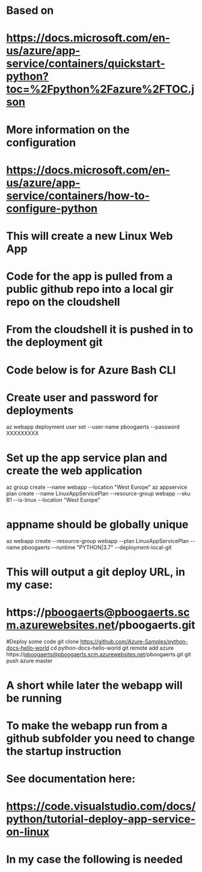 # Based on
# https://docs.microsoft.com/en-us/azure/app-service/containers/quickstart-python?toc=%2Fpython%2Fazure%2FTOC.json
# More information on the configuration
# https://docs.microsoft.com/en-us/azure/app-service/containers/how-to-configure-python

# This will create a new Linux Web App
# Code for the app is pulled from a public github repo into a local gir repo on the cloudshell
# From the cloudshell it is pushed in to the deployment git
# Code below is for Azure Bash CLI

# Create user and password for deployments
az webapp deployment user set --user-name pboogaerts --password XXXXXXXXX

# Set up the app service plan and create the web application
az group create --name webapp --location "West Europe"
az appservice plan create --name LinuxAppServicePlan --resource-group webapp --sku B1 --is-linux --location "West Europe"
# appname should be globally unique
az webapp create --resource-group webapp --plan LinuxAppServicePlan --name pboogaerts --runtime "PYTHON|3.7" --deployment-local-git
# This will output a git deploy URL, in my case: 
# https://pboogaerts@pboogaerts.scm.azurewebsites.net/pboogaerts.git

#Deploy some code
git clone https://github.com/Azure-Samples/python-docs-hello-world
cd python-docs-hello-world
git remote add azure https://pboogaerts@pboogaerts.scm.azurewebsites.net/pboogaerts.git
git push azure master

# A short while later the webapp will be running


# To make the webapp run from a github subfolder you need to change the startup instruction
# See documentation here:
# https://code.visualstudio.com/docs/python/tutorial-deploy-app-service-on-linux
# In my case the following is needed
# 
